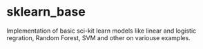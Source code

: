 # sklearn_base
Implementation of basic sci-kit learn models like linear and logistic regration, Random Forest, SVM and other on variouse examples. 
